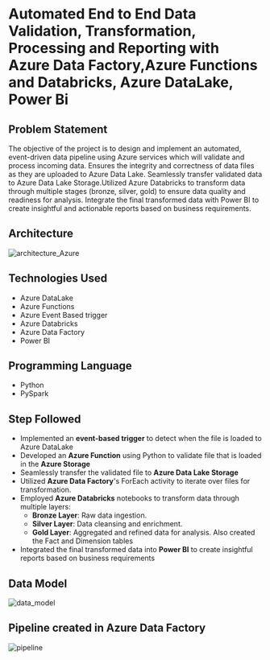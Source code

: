 
# Automated End to End Data Validation, Transformation, Processing and Reporting with Azure Data Factory,Azure Functions and Databricks, Azure DataLake, Power Bi

## Problem Statement

The objective of the project is to design and implement an automated, event-driven data pipeline using Azure services which will validate and process incoming data. Ensures the integrity and correctness of data files as they are uploaded to Azure Data Lake.
Seamlessly transfer validated data to Azure Data Lake Storage.Utilized Azure Databricks to transform data through multiple stages (bronze, silver, gold) to ensure data quality and readiness for analysis. Integrate the final transformed data with Power BI to create insightful and actionable reports based on business requirements.

## Architecture
![architecture_Azure](https://github.com/user-attachments/assets/66ea68f8-f713-43fc-9640-c54c2afa06d7)

## Technologies Used
  -   Azure DataLake
  -   Azure Functions
  -   Azure Event Based trigger
  -   Azure Databricks
  -   Azure Data Factory
  -   Power BI
##  Programming Language
  -   Python
  -   PySpark

## Step Followed

  - Implemented an **event-based trigger** to detect when the file is loaded to Azure DataLake
  - Developed an **Azure Function** using Python to validate file that is loaded in the **Azure Storage**
  - Seamlessly transfer the validated file to **Azure Data Lake Storage**
  - Utilized **Azure Data Factory**'s ForEach activity to iterate over files for transformation.
  - Employed **Azure Databricks** notebooks to transform data through multiple layers:
     - **Bronze Layer**: Raw data ingestion.
     - **Silver Layer**: Data cleansing and enrichment.
     - **Gold Layer**: Aggregated and refined data for analysis. Also created the Fact and Dimension tables 
  -  Integrated the final transformed data into **Power BI** to create insightful reports based on business requirements  


## Data Model

![data_model](https://github.com/user-attachments/assets/f23d2f7b-d2d0-4767-a8da-222462a1969e)


## Pipeline created in Azure Data Factory

![pipeline](https://github.com/user-attachments/assets/1fe4f5a1-2b59-4a03-98b1-df3bbc191c76)


